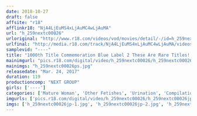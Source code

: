 ```yaml
---
date: 2018-10-27
draft: false
affsite: "r18"
afflinkr18: "NjA4LjEuMS4xLjAuMC4wLjAuMA"
url: "h_259nextc00026"
urloriginal: "http://www.r18.com/videos/vod/movies/detail/-/id=h_259nextc00026"
urlfinal: "http://media.r18.com/track/NjA4LjEuMS4xLjAuMC4wLjAuMA/videos/vod/movies/detail/-/id=h_259nextc00026"
samplevid: "----"
title: "1000th Title Commemoration Blue Label 2 These Are Rare Titles!! All Together Now"
mainimgurl: "pics.r18.com/digital/video/h_259nextc00026/h_259nextc00026ps.jpg"
mainimgs: "h_259nextc00026ps.jpg"
releasedate: "Mar. 24, 2017"
duration: 119
productioncomp: "NEXT GROUP"
girls: ['----']
categories: ['Mature Woman', 'Other Fetishes', 'Urination', 'Compilation']
imgurls: ['pics.r18.com/digital/video/h_259nextc00026/h_259nextc00026jp-1.jpg', 'pics.r18.com/digital/video/h_259nextc00026/h_259nextc00026jp-2.jpg', 'pics.r18.com/digital/video/h_259nextc00026/h_259nextc00026jp-3.jpg', 'pics.r18.com/digital/video/h_259nextc00026/h_259nextc00026jp-4.jpg', 'pics.r18.com/digital/video/h_259nextc00026/h_259nextc00026jp-5.jpg', 'pics.r18.com/digital/video/h_259nextc00026/h_259nextc00026jp-6.jpg', 'pics.r18.com/digital/video/h_259nextc00026/h_259nextc00026jp-7.jpg', 'pics.r18.com/digital/video/h_259nextc00026/h_259nextc00026jp-8.jpg', 'pics.r18.com/digital/video/h_259nextc00026/h_259nextc00026jp-9.jpg', 'pics.r18.com/digital/video/h_259nextc00026/h_259nextc00026jp-10.jpg', 'pics.r18.com/digital/video/h_259nextc00026/h_259nextc00026jp-11.jpg', 'pics.r18.com/digital/video/h_259nextc00026/h_259nextc00026jp-12.jpg', 'pics.r18.com/digital/video/h_259nextc00026/h_259nextc00026jp-13.jpg', 'pics.r18.com/digital/video/h_259nextc00026/h_259nextc00026jp-14.jpg', 'pics.r18.com/digital/video/h_259nextc00026/h_259nextc00026jp-15.jpg', 'pics.r18.com/digital/video/h_259nextc00026/h_259nextc00026jp-16.jpg', 'pics.r18.com/digital/video/h_259nextc00026/h_259nextc00026jp-17.jpg', 'pics.r18.com/digital/video/h_259nextc00026/h_259nextc00026jp-18.jpg', 'pics.r18.com/digital/video/h_259nextc00026/h_259nextc00026jp-19.jpg', 'pics.r18.com/digital/video/h_259nextc00026/h_259nextc00026jp-20.jpg']
imgs: ['h_259nextc00026jp-1.jpg', 'h_259nextc00026jp-2.jpg', 'h_259nextc00026jp-3.jpg', 'h_259nextc00026jp-4.jpg', 'h_259nextc00026jp-5.jpg', 'h_259nextc00026jp-6.jpg', 'h_259nextc00026jp-7.jpg', 'h_259nextc00026jp-8.jpg', 'h_259nextc00026jp-9.jpg', 'h_259nextc00026jp-10.jpg', 'h_259nextc00026jp-11.jpg', 'h_259nextc00026jp-12.jpg', 'h_259nextc00026jp-13.jpg', 'h_259nextc00026jp-14.jpg', 'h_259nextc00026jp-15.jpg', 'h_259nextc00026jp-16.jpg', 'h_259nextc00026jp-17.jpg', 'h_259nextc00026jp-18.jpg', 'h_259nextc00026jp-19.jpg', 'h_259nextc00026jp-20.jpg']
---
```


